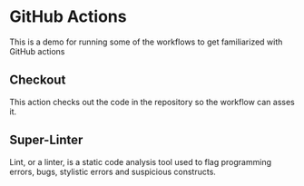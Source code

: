# GitHub Actions

This is a demo for running some of the workflows to get familiarized with GitHub actions

## Checkout 
This action checks out the code in the repository so the workflow can asses it.

## Super-Linter
Lint, or a linter, is a static code analysis tool used to flag programming errors, bugs, stylistic errors and suspicious constructs.
